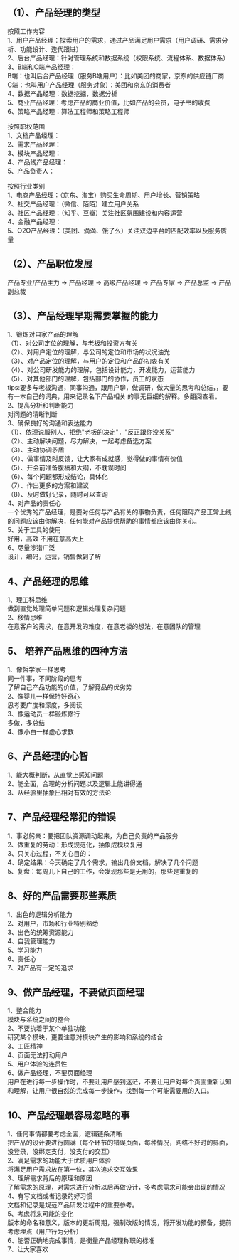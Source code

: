 ## （1）、产品经理的类型
按照工作内容 <br/>
1、用户产品经理：探索用户的需求，通过产品满足用户需求（用户调研、需求分析、功能设计、迭代跟进）<br/>
2、后台产品经理：针对管理系统和数据系统（权限系统、流程体系、数据体系）<br/>
3、B端和C端产品经理：<br/>
B端：也叫后台产品经理（服务B端用户）：比如美团的商家，京东的供应链厂商<br/>
C端：也叫用户产品经理（服务对象）：美团和京东的消费者<br/>
4、数据产品经理：数据挖掘，数据分析<br/>
5、商业产品经理：考虑产品的商业价值，比如产品的会员，电子书的收费<br/>
6、策略产品经理：算法工程师和策略工程师<br/>

按照职权范围<br/>
1、文档产品经理：<br/>
2、需求产品经理：<br/>
3、模块产品经理：<br/>
4、产品线产品经理：<br/>
5、产品负责人：<br/>

按照行业类别<br/>
1、电商产品经理：（京东、淘宝）购买生命周期、用户增长、营销策略<br/>
2、社交产品经理：（微信、陌陌）建立用户关系<br/>
3、社区产品经理：（知乎、豆瓣）关注社区氛围建设和内容运营<br/>
4、金融产品经理：<br/>
5、O2O产品经理：（美团、滴滴、饿了么）关注双边平台的匹配效率以及服务质量<br/>


## （2）、产品职位发展
产品专业/产品主力 -> 产品经理  -> 高级产品经理 -> 产品专家  -> 产品总监 -> 产品副总裁

## （3）、产品经理早期需要掌握的能力
1、锻炼对自家产品的理解<br/>
（1）、对公司定位的理解，与老板和投资方有关<br/>
（2）、对用户定位的理解，与公司的定位和市场的状况油光<br/>
（3）、对产品定位的理解，与用户的定位和产品的初衷有关<br/>
（4）、对公司研发能力的理解，包括设计能力，开发能力，运营能力<br/>
（5）、对其他部门的理解，包括部门的协作，员工的状态<br/>
tips:要多与老板沟通，同事沟通，跟用户聊，做调研，做大量的思考和总结，，要有一本自己的词典，用来记录名下产品相关
的事无巨细的解释。多翻阅查看。<br/>
2、提高分析和判断能力<br/>
对问题的清晰判断<br/>
3、确保良好的沟通和表达能力<br/>
（1）、依理说服别人，拒绝"老板的决定"，"反正跟你没关系"<br/>
（2）、主动解决问题，尽力解决，一起考虑备选方案<br/>
（3）、主动协调矛盾<br/>
（4）、做事情及时反馈，让大家有成就感，觉得做的事情有价值<br/>
（5）、开会前准备腹稿和大纲，不耽误时间<br/>
（6）、每个问题都形成结论，具体化<br/>
（7）、作出更多的方案和建议<br/>
（8）、及时做好记录，随时可以查询<br/>
4、对产品的责任心<br/>
一个优秀的产品经理，是要对任何与产品有关的事物负责，任何阻碍产品正常上线的问题应该由你解决，任何能对产品提供帮助的事情都应该由你关心。<br/>
5、关于工具的使用<br/>
好用，高效 不用在意高大上<br/>
6、尽量涉猎广泛<br/>
设计，编码，运营，销售做到了解<br/>


## 4、产品经理的思维
1、理工科思维<br/>
做到直觉处理简单问题和逻辑处理复杂问题<br/>
2、移情思维<br/>
在意客户的需求，在意开发的难度，在意老板的想法，在意团队的管理<br/>

## 5、 培养产品思维的四种方法
1、像哲学家一样思考<br/>
同一件事，不同阶段的思考<br/>
了解自己产品功能的价值，了解竞品的优劣势<br/>
2、像婴儿一样保持好奇心<br/>
思考要广度和深度，多阅读<br/>
3、像运动员一样锻炼修行<br/>
多做，多总结<br/>
4、像小白一样虚心求教<br/>

## 6、产品经理的心智
1、能大概判断，从直觉上感知问题<br/>
2、能全面，合理的分析问题以及逻辑上能讲得通<br/>
3、从经验里抽象出相对有效的方法论<br/>

## 7、产品经理经常犯的错误
1、事必躬亲：要把团队资源调动起来，为自己负责的产品服务<br/>
2、做重复的劳动：形成规范化，抽象成模块复用<br/>
3、只关心过程，不关心目的：<br/>
4、确定结果：今天确定了几个需求，输出几份文档，解决了几个问题<br/>
5、复盘：每周几下自己的工作，会发现那些是无用的，那些是重复的<br/>

## 8、好的产品需要那些素质
1、出色的逻辑分析能力<br/>
2、对用户，市场和行业特别熟悉<br/>
3、出色的统筹资源能力<br/>
4、自我管理能力<br/>
5、学习能力<br/>
6、责任心<br/>
7、对产品有一定的追求<br/>

## 9、做产品经理，不要做页面经理
1、整合能力<br/>
模块与系统之间的整合<br/>
2、不要执着于某个单独功能<br/>
研究某个模块，更要注意对模块产生的影响和系统的结合<br/>
3、工匠精神<br/>
4、页面无法打动用户<br/>
5、用户体验的连贯性<br/>
6、做产品经理，不要页面经理<br/>
用户在进行每一步操作时，不要让用户感到迷茫，不要让用户对每个页面重新认知和理解，让用户很自然的完成每一步操作，找到每一个可能需要用的入口。<br/>

## 10、产品经理最容易忽略的事
1、任何事情都要考虑全面，逻辑链条清晰<br/>
把产品的设计要进行圆满（每个环节的错误页面，每种情况，网络不好时的界面，没登录，没绑定支付，没支付的交互）<br/>
2、满足需求的功能大于优质用户体验<br/>
将满足用户需求放在第一位，其次追求交互效果<br/>
3、理解需求背后的原理和原因<br/>
了解需求的原理，对需求进行分析以后再做设计，多考虑需求可能会出现的情况<br/>
4、有写文档或者记录的好习惯<br/>
文档和记录是规范产品研发过程中的重要参考。<br/>
5、考虑将来可能的变化<br/>
版本的命名和意义，版本的更新周期，强制改版的情况，将开发功能的预备，提前考虑埋点（用户行为分析）<br/>
6、能否正确地完成事情，是衡量产品经理称职的标准<br/>
7、让大家喜欢<br/>









